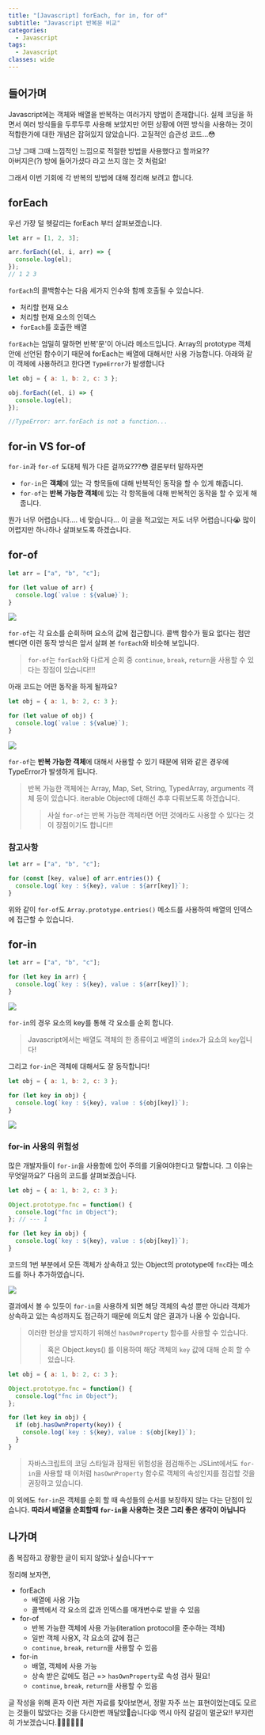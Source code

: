 ```yaml
---
title: "[Javascript] forEach, for in, for of"
subtitle: "Javascript 반복문 비교"
categories:
  - Javascript
tags:
  - Javascript
classes: wide
---
```


## 들어가며

Javascript에는 객체와 배열을 반복하는 여러가지 방법이 존재합니다. 실제 코딩을 하면서 여러 방식들을 두루두루 사용해 보았지만 어떤 상황에 어떤 방식을 사용하는 것이 적합한가에 대한 개념은 잡혀있지 않았습니다. 고질적인 습관성 코드...😳

그냥 그때 그때 느낌적인 느낌으로 적절한 방법을 사용했다고 할까요??  
아버지은(?) 방에 들어가셨다 라고 쓰지 않는 것 처럼요!

그래서 이번 기회에 각 반복의 방법에 대해 정리해 보려고 합니다.

## forEach

우선 가장 덜 헷갈리는 forEach 부터 살펴보겠습니다.

```javascript
let arr = [1, 2, 3];

arr.forEach((el, i, arr) => {
  console.log(el);
});
// 1 2 3
```

`forEach`의 콜백함수는 다음 세가지 인수와 함께 호출될 수 있습니다.

- 처리할 현재 요소
- 처리할 현재 요소의 인덱스
- `forEach`를 호출한 배열

`forEach`는 엄밀히 말하면 반복'문'이 아니라 메소드입니다. Array의 prototype 객체 안에 선언된 함수이기 때문에 forEach는 배열에 대해서만 사용 가능합니다. 아래와 같이 객체에 사용하려고 한다면 `TypeError`가 발생합니다

```javascript
let obj = { a: 1, b: 2, c: 3 };

obj.forEach((el, i) => {
  console.log(el);
});

//TypeError: arr.forEach is not a function...
```

## for-in VS for-of

`for-in`과 `for-of` 도대체 뭐가 다른 걸까요???😳 결론부터 말하자면

- `for-in`은 **객체**에 있는 각 항목들에 대해 반복적인 동작을 할 수 있게 해줍니다.
- `for-of`는 **반복 가능한 객체**에 있는 각 항목들에 대해 반복적인 동작을 할 수 있게 해줍니다.

뭔가 너무 어렵습니다.... 네 맞습니다... 이 글을 적고있는 저도 너무 어렵습니다😭
많이 어렵지만 하나하나 살펴보도록 하겠습니다.

## for-of

```javascript
let arr = ["a", "b", "c"];

for (let value of arr) {
  console.log(`value : ${value}`);
}
```

![](/assets/images/post/forof1.png)

`for-of`는 각 요소를 순회하며 요소의 값에 접근합니다. 콜백 함수가 필요 없다는 점만 뺀다면 이런 동작 방식은 앞서 살펴 본 `forEach`와 비슷해 보입니다.

> `for-of`는 `forEach`와 다르게 순회 중 `continue`, `break`, `return`을 사용할 수 있다는 장점이 있습니다!!!

아래 코드는 어떤 동작을 하게 될까요?

```javascript
let obj = { a: 1, b: 2, c: 3 };

for (let value of obj) {
  console.log(`value : ${value}`);
}
```

![](/assets/images/post/forof2.png)

`for-of`는 **반복 가능한 객체**에 대해서 사용할 수 있기 때문에 위와 같은 경우에 TypeError가 발생하게 됩니다.

> 반복 가능한 객체에는 Array, Map, Set, String, TypedArray, arguments 객체 등이 있습니다. iterable Object에 대해선 추후 다뤄보도록 하겠습니다.
>
> > 사실 `for-of`는 반복 가능한 객체라면 어떤 것에라도 사용할 수 있다는 것이 장점이기도 합니다!!

### 참고사항

```javascript
let arr = ["a", "b", "c"];

for (const [key, value] of arr.entries()) {
  console.log(`key : ${key}, value : ${arr[key]}`);
}
```

위와 같이 `for-of`도 `Array.prototype.entries()` 메소드를 사용하여 배열의 인덱스에 접근할 수 있습니다.

## for-in

```javascript
let arr = ["a", "b", "c"];

for (let key in arr) {
  console.log(`key : ${key}, value : ${arr[key]}`);
}
```

![](/assets/images/post/forin1.png)

`for-in`의 경우 요소의 key를 통해 각 요소를 순회 합니다.

> Javascript에서는 배열도 객체의 한 종류이고 배열의 `index`가 요소의 `key`입니다!

그리고 `for-in`은 객체에 대해서도 잘 동작합니다!

```javascript
let obj = { a: 1, b: 2, c: 3 };

for (let key in obj) {
  console.log(`key : ${key}, value : ${obj[key]}`);
}
```

![](/assets/images/post/forin2.png)

### for-in 사용의 위험성

많은 개발자들이 `for-in`을 사용함에 있어 주의를 기울여야한다고 말합니다. 그 이유는 무엇일까요?'
다음의 코드를 살펴보겠습니다.

```javascript
let obj = { a: 1, b: 2, c: 3 };

Object.prototype.fnc = function() {
  console.log("fnc in Object");
}; // --- 1

for (let key in obj) {
  console.log(`key : ${key}, value : ${obj[key]}`);
}
```

코드의 1번 부분에서 모든 객체가 상속하고 있는 Object의 prototype에 `fnc`라는 메소드를 하나 추가하였습니다.

![](/assets/images/post/forin3.png)

결과에서 볼 수 있듯이 `for-in`을 사용하게 되면 해당 객체의 속성 뿐만 아니라 객체가 상속하고 있는 속성까지도 접근하기 때문에 의도치 않은 결과가 나올 수 있습니다.

> 이러한 현상을 방지하기 위해선 `hasOwnProperty` 함수를 사용할 수 있습니다.
>
> > 혹은 Object.keys() 를 이용하여 해당 객체의 `key` 값에 대해 순회 할 수 있습니다.

```javascript
let obj = { a: 1, b: 2, c: 3 };

Object.prototype.fnc = function() {
  console.log("fnc in Object");
};

for (let key in obj) {
  if (obj.hasOwnProperty(key)) {
    console.log(`key : ${key}, value : ${obj[key]}`);
  }
}
```

> 자바스크립트의 코딩 스타일과 잠재된 위험성을 점검해주는 JSLint에서도 `for-in`을 사용할 때 이처럼 `hasOwnProperty` 함수로 객체의 속성인지를 점검할 것을 권장하고 있습니다.

이 외에도 `for-in`은 객체를 순회 할 때 속성들의 순서를 보장하지 않는 다는 단점이 있습니다. **따라서 배열을 순회할때 `for-in`을 사용하는 것은 그리 좋은 생각이 아닙니다**

## 나가며

좀 복잡하고 장황한 글이 되지 않았나 싶습니다ㅜㅜ

정리해 보자면,

- forEach
  - 배열에 사용 가능
  - 콜백에서 각 요소의 값과 인덱스를 매개변수로 받을 수 있음
- for-of
  - 반복 가능한 객체에 사용 가능(iteration protocol을 준수하는 객체)
  - 일반 객체 사용X, 각 요소의 값에 접근
  - `continue`, `break`, `return`을 사용할 수 있음
- for-in
  - 배열, 객체에 사용 가능
  - 상속 받은 값에도 접근 => `hasOwnProperty`로 속성 검사 필요!
  - `continue`, `break`, `return`을 사용할 수 있음

글 작성을 위해 혼자 이런 저런 자료를 찾아보면서, 정말 자주 쓰는 표현이었는데도 모르는 것들이 많았다는 것을 다시한번 깨달았습니다😫 역시 아직 갈길이 멀군요!! 부지런히 가보겠습니다.👏🏻👏🏻👏🏻
